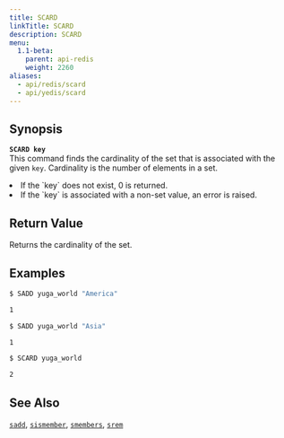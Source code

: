 ```yaml
---
title: SCARD
linkTitle: SCARD
description: SCARD
menu:
  1.1-beta:
    parent: api-redis
    weight: 2260
aliases:
  - api/redis/scard
  - api/yedis/scard
---
```


## Synopsis
<b>`SCARD key`</b><br>
This command finds the cardinality of the set that is associated with the given `key`. Cardinality is the number of elements in a set.
<li>If the `key` does not exist, 0 is returned.</li>
<li>If the `key` is associated with a non-set value, an error is raised.</li>

## Return Value
Returns the cardinality of the set.

## Examples
```{.sh .copy .separator-dollar}
$ SADD yuga_world "America"
```
```sh
1
```
```{.sh .copy .separator-dollar}
$ SADD yuga_world "Asia"
```
```sh
1
```
```{.sh .copy .separator-dollar}
$ SCARD yuga_world
```
```sh
2
```

## See Also
[`sadd`](../sadd/), [`sismember`](../sismember/), [`smembers`](../smembers/), [`srem`](../srem/)
